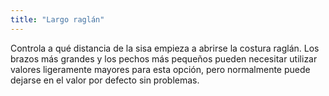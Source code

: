 ```yaml
---
title: "Largo raglán"
---
```


Controla a qué distancia de la sisa empieza a abrirse la costura raglán. Los brazos más grandes y los pechos más pequeños pueden necesitar utilizar valores ligeramente mayores para esta opción, pero normalmente puede dejarse en el valor por defecto sin problemas.


